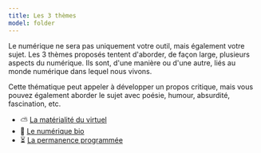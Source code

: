 ```yaml
---
title: Les 3 thèmes
model: folder
---
```


Le numérique ne sera pas uniquement votre outil, mais également votre sujet. Les 3 thèmes proposés tentent d'aborder, de façon large, plusieurs aspects du numérique. Ils sont, d'une manière ou d'une autre, liés au monde numérique dans lequel nous vivons.

Cette thématique peut appeler à développer un propos critique, mais vous pouvez également aborder le sujet avec poésie, humour, absurdité, fascination, etc.

- ⛅ [La matérialité du virtuel](nuage)
- 🌱 [Le numérique bio](plante)
- ⏳ [La permanence programmée](sable)